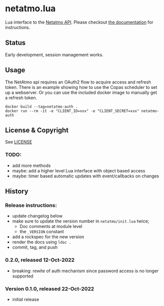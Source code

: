 # netatmo.lua
Lua interface to the [Netatmo API](https://dev.netatmo.com/).
Please checkout [the documentation](https://tieske.github.io/netatmo.lua/index.html) for
instructions.


## Status

Early development, session management works.

## Usage

The NetAtmo api requires an OAuth2 flow to acquire access and refresh token.
There is an example showing how to use the Copas scheduler to set up a webserver.
Or you can use the included docker image to manually get a refresh token.

    docker build --tag=netatmo-auth .
    docker run --rm -it -e "CLIENT_ID=xxx" -e "CLIENT_SECRET=xxx" netatmo-auth

## License & Copyright

See [LICENSE](https://github.com/Tieske/netatmo.lua/blob/master/LICENSE)


### TODO:

- add more methods
- maybe: add a higher level Lua interface with object based access
- maybe: timer based automatic updates with event/callbacks on changes


## History

### Release instructions:

* update changelog below
* make sure to update the version number in `netatmo/init.lua` twice;
  * Doc comments at module level
  * the `_VERSION` constant
* add a rockspec for the new version
* render the docs using `ldoc .`
* commit, tag, and push

### 0.2.0, released 12-Oct-2022

* breaking: rewite of auth mechanism since password access is no longer supported

### Version 0.1.0, released 22-Oct-2022

* initial release
